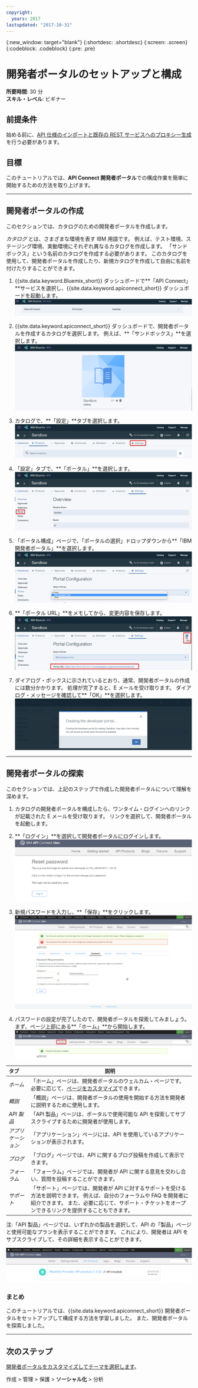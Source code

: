```yaml
---
copyright:
  years: 2017
lastupdated: "2017-10-31"
---
```


{:new_window: target="blank"}
{:shortdesc: .shortdesc}
{:screen: .screen}
{:codeblock: .codeblock}
{:pre: .pre}

# 開発者ポータルのセットアップと構成
**所要時間**: 30 分  
**スキル・レベル**: ビギナー  

## 前提条件
始める前に、[API 仕様のインポートと既存の REST サービスへのプロキシー生成](tut_rest_landing.html)を行う必要があります。

## 目標
このチュートリアルでは、**API Connect 開発者ポータル**での構成作業を簡単に開始するための方法を取り上げます。 

---

## 開発者ポータルの作成
このセクションでは、カタログのための開発者ポータルを作成します。

*カタログ* とは、さまざまな環境を表す IBM 用語です。 例えば、テスト環境、ステージング環境、実動環境にそれぞれ異なるカタログを作成します。 「サンドボックス」という名前のカタログを作成する必要があります。 このカタログを使用して、開発者ポータルを作成したり、新規カタログを作成して自由に名前を付けたりすることができます。

1. {{site.data.keyword.Bluemix_short}} ダッシュボードで**「API Connect」**サービスを選択し、{{site.data.keyword.apiconnect_short}} ダッシュボードを起動します。
![API Connect サービス](images/11-Bluemix-Dashboard.png)

2. {{site.data.keyword.apiconnect_short}} ダッシュボードで、開発者ポータルを作成するカタログを選択します。 例えば、**「サンドボックス」**を選択します。
![カタログ](images/12-APIC-Dashboard.png)

3. カタログで、**「設定」**タブを選択します。  
  ![カタログの「設定」](images/13-catalog-settings.png)

4. 「設定」タブで、**「ポータル」**を選択します。  
  ![ポータルの構成](images/14-catalog-portal.png)

5. 「ポータル構成」ページで、「ポータルの選択」ドロップダウンから**「IBM 開発者ポータル」**を選択します。
  ![IBM 開発者ポータル](images/15-IBM-developer-portal.png) 

6. **「ポータル URL」**をメモしてから、変更内容を保存します。  
  ![設定の保存](images/16-save-settings.png)
  
7. ダイアログ・ボックスに示されているとおり、通常、開発者ポータルの作成には数分かかります。 処理が完了すると、E メールを受け取ります。 ダイアログ・メッセージを確認して**「OK」**を選択します。  
  ![OK](images/17-OK.png)

---

## 開発者ポータルの探索
このセクションでは、上記のステップで作成した開発者ポータルについて理解を深めます。

1. カタログの開発者ポータルを構成したら、ワンタイム・ログインへのリンクが記載された E メールを受け取ります。 リンクを選択して、開発者ポータルを起動します。

2. **「ログイン」**を選択して開発者ポータルにログインします。
![ログイン](images/22-login.png)

3. 新規パスワードを入力し、**「保存」**をクリックします。  
  ![新規パスワードの入力](images/23-password.png)

4. パスワードの設定が完了したので、開発者ポータルを探索してみましょう。まず、ページ上部にある**「ホーム」**から開始します。  
  ![「ホーム」メニュー](images/24-pwsaved.png)
  
| タブ              | 説明          | 
|:---------------- | -------------------- | 
| _ホーム_       | 「ホーム」ページは、開発者ポータルのウェルカム・ページです。 必要に応じて、[ページをカスタマイズ](tut_custom_dev_portal.html)できます。 | 
| _概説_       | 「概説」ページは、開発者ポータルの使用を開始する方法を開発者に説明するために使用します。 |
| _API 製品_ | 「API 製品」ページは、ポータルで使用可能な API を探索してサブスクライブするために開発者が使用します。 | 
| _アプリケーション_ | 「アプリケーション」ページには、API を使用しているアプリケーションが表示されます。 | 
| _ブログ_ | 「ブログ」ページでは、API に関するブログ投稿を作成して表示できます。 | 
| _フォーラム_ | 「フォーラム」ページでは、開発者が API に関する意見を交わし合い、質問を投稿することができます。 | 
| _サポート_ | 「サポート」ページでは、開発者が API に対するサポートを受ける方法を説明できます。 例えば、自分のフォーラムや FAQ を開発者に紹介できます。 また、必要に応じて、サポート・チケットをオープンできるリンクを提供することもできます。 | 

注:「API 製品」ページでは、いずれかの製品を選択して、API の「製品」ページと使用可能なプランを表示することができます。 これにより、開発者は API をサブスクライブして、その詳細を表示することができます。 

  ![API 製品](images/27-api-products.png)

### まとめ
このチュートリアルでは、{{site.data.keyword.apiconnect_short}} 開発者ポータルをセットアップして構成する方法を学習しました。 また、開発者ポータルを探索しました。

---

## 次のステップ

[開発者ポータルをカスタマイズしてテーマを選択します](tut_custom_dev_portal.html)。

作成 > 管理 > 保護 > **ソーシャル化** > 分析
